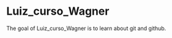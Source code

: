 
# Luiz_curso_Wagner

<!-- badges: start -->
<!-- badges: end -->

The goal of Luiz_curso_Wagner is to learn about git and github.

